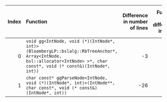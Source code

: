 |   Index | Function                                                                                                                                                                |   Difference in number of lines |   Function size difference in bytes | Disassembly                                                             |   Number of lines in `assume` build |   Number of bytes in `assume` build |   Number of lines in `none` build |   Number of bytes in `none` build |
|--------:|:------------------------------------------------------------------------------------------------------------------------------------------------------------------------|--------------------------------:|------------------------------------:|:------------------------------------------------------------------------|------------------------------------:|------------------------------------:|----------------------------------:|----------------------------------:|
|       0 | `void gg<IntNode, void (*)(IntNode*, int)>(BloombergLP::bslalg::RbTreeAnchor*, Array<IntNode, bsl::allocator<IntNode> >*, char const*, void (* const&)(IntNode*, int))` |                              -3 |                                   0 | [Assumed](0.assume.s.txt), [Ignored](0.none.s.txt), [Diff](0.diff.html) |                                 592 |                             4254272 |                               592 |                           4254272 |
|       1 | `char const* ggParseNode<IntNode, void (*)(IntNode*, int)>(IntNode**, char const*, void (* const&)(IntNode*, int))`                                                     |                             -26 |                                 -80 | [Assumed](1.assume.s.txt), [Ignored](1.none.s.txt), [Diff](1.diff.html) |                                 752 |                             4750064 |                               832 |                           4750048 |